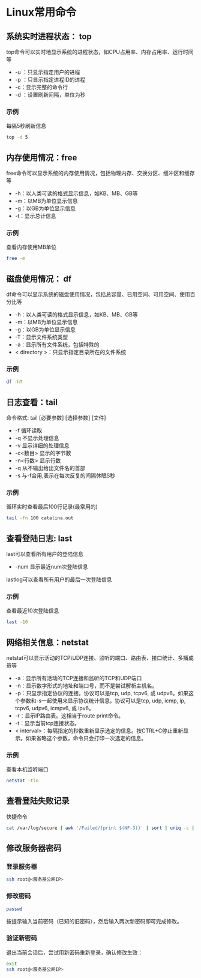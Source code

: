 # Linux常用命令

## 系统实时进程状态： top

top命令可以实时地显示系统的进程状态，如CPU占用率、内存占用率、运行时间等

- -u ：只显示指定用户的进程
- -p ：只显示指定进程ID的进程
- -c：显示完整的命令行
- -d ：设置刷新间隔，单位为秒

### 示例

每隔5秒刷新信息

```sh
top -d 5
```

## 内存使用情况：free

free命令可以显示系统的内存使用情况，包括物理内存、交换分区、缓冲区和缓存等

- -h：以人类可读的格式显示信息，如KB、MB、GB等
- -m：以MB为单位显示信息
- -g：以GB为单位显示信息
- -t：显示总计信息

### 示例

查看内存使用MB单位

```sh
free -m
```

## 磁盘使用情况： df

df命令可以显示系统的磁盘使用情况，包括总容量、已用空间、可用空间、使用百分比等

- -h：以人类可读的格式显示信息，如KB、MB、GB等
- -m：以MB为单位显示信息
- -g：以GB为单位显示信息
- -T：显示文件系统类型
- -a：显示所有文件系统，包括特殊的
- < directory >：只显示指定目录所在的文件系统

### 示例

```sh
df -hT
```

## 日志查看：tail

命令格式: tail [必要参数] [选择参数] [文件]

- -f 循环读取
- -q 不显示处理信息
- -v 显示详细的处理信息
- -c<数目> 显示的字节数
- -n<行数> 显示行数
- -q 从不输出给出文件名的首部
- -s 与-f合用,表示在每次反复的间隔休眠S秒

### 示例

循环实时查看最后100行记录(最常用的)

```sh
tail -fn 100 catalina.out
```

## 查看登陆日志: last

last可以查看所有用户的登陆信息

- -num 显示最近num次登陆信息

lastlog可以查看所有用户的最后一次登陆信息

### 示例

查看最近10次登陆信息

```sh
last -10
```

## 网络相关信息：netstat

netstat可以显示活动的TCP\UDP连接、监听的端口、路由表、接口统计、多播成员等

- -a：显示所有活动的TCP连接和监听的TCP和UDP端口
- -n：显示数字形式的地址和端口号，而不是尝试解析主机名。
- -p：只显示指定协议的连接。协议可以是tcp, udp, tcpv6, 或 udpv6。如果这个参数和-s一起使用来显示协议统计信息，协议可以是tcp, udp, icmp, ip, tcpv6, udpv6, icmpv6, 或 ipv6。
- -r：显示IP路由表。这相当于route print命令。
- -t：显示当前tcp连接状态。
- < interval>：每隔指定的秒数重新显示选定的信息。按CTRL+C停止重新显示。如果省略这个参数，命令只会打印一次选定的信息。

### 示例

查看本机监听端口

```sh
netstat -tln
```

## 查看登陆失败记录

快捷命令

```sh
cat /var/log/secure | awk '/Failed/{print $(NF-3)}' | sort | uniq -c | awk '{print $2" = "$1;}'
```

## 修改服务器密码

### 登录服务器

```sh
ssh root@<服务器公网IP>
```

### 修改密码

```sh
passwd
```

按提示输入当前密码（已知的旧密码），然后输入两次新密码即可完成修改。

### 验证新密码

退出当前会话后，尝试用新密码重新登录，确认修改生效：

```sh
exit
ssh root@<服务器公网IP>
```
